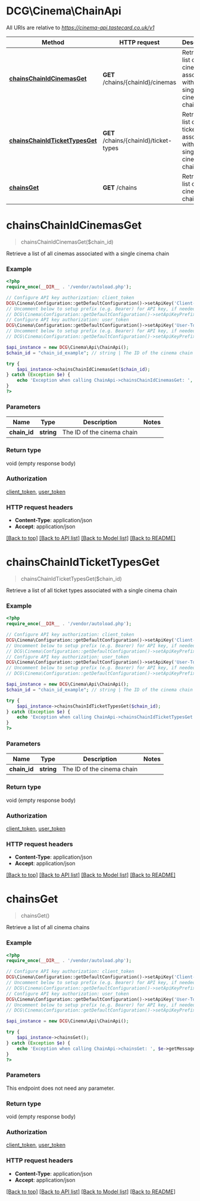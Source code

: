 # DCG\Cinema\ChainApi

All URIs are relative to *https://cinema-api.tastecard.co.uk/v1*

Method | HTTP request | Description
------------- | ------------- | -------------
[**chainsChainIdCinemasGet**](ChainApi.md#chainsChainIdCinemasGet) | **GET** /chains/{chainId}/cinemas | Retrieve a list of all cinemas associated with a single cinema chain
[**chainsChainIdTicketTypesGet**](ChainApi.md#chainsChainIdTicketTypesGet) | **GET** /chains/{chainId}/ticket-types | Retrieve a list of all ticket types associated with a single cinema chain
[**chainsGet**](ChainApi.md#chainsGet) | **GET** /chains | Retrieve a list of all cinema chains


# **chainsChainIdCinemasGet**
> chainsChainIdCinemasGet($chain_id)

Retrieve a list of all cinemas associated with a single cinema chain

### Example
```php
<?php
require_once(__DIR__ . '/vendor/autoload.php');

// Configure API key authorization: client_token
DCG\Cinema\Configuration::getDefaultConfiguration()->setApiKey('Client-Token', 'YOUR_API_KEY');
// Uncomment below to setup prefix (e.g. Bearer) for API key, if needed
// DCG\Cinema\Configuration::getDefaultConfiguration()->setApiKeyPrefix('Client-Token', 'Bearer');
// Configure API key authorization: user_token
DCG\Cinema\Configuration::getDefaultConfiguration()->setApiKey('User-Token', 'YOUR_API_KEY');
// Uncomment below to setup prefix (e.g. Bearer) for API key, if needed
// DCG\Cinema\Configuration::getDefaultConfiguration()->setApiKeyPrefix('User-Token', 'Bearer');

$api_instance = new DCG\Cinema\Api\ChainApi();
$chain_id = "chain_id_example"; // string | The ID of the cinema chain

try {
    $api_instance->chainsChainIdCinemasGet($chain_id);
} catch (Exception $e) {
    echo 'Exception when calling ChainApi->chainsChainIdCinemasGet: ', $e->getMessage(), PHP_EOL;
}
?>
```

### Parameters

Name | Type | Description  | Notes
------------- | ------------- | ------------- | -------------
 **chain_id** | **string**| The ID of the cinema chain |

### Return type

void (empty response body)

### Authorization

[client_token](../../README.md#client_token), [user_token](../../README.md#user_token)

### HTTP request headers

 - **Content-Type**: application/json
 - **Accept**: application/json

[[Back to top]](#) [[Back to API list]](../../README.md#documentation-for-api-endpoints) [[Back to Model list]](../../README.md#documentation-for-models) [[Back to README]](../../README.md)

# **chainsChainIdTicketTypesGet**
> chainsChainIdTicketTypesGet($chain_id)

Retrieve a list of all ticket types associated with a single cinema chain

### Example
```php
<?php
require_once(__DIR__ . '/vendor/autoload.php');

// Configure API key authorization: client_token
DCG\Cinema\Configuration::getDefaultConfiguration()->setApiKey('Client-Token', 'YOUR_API_KEY');
// Uncomment below to setup prefix (e.g. Bearer) for API key, if needed
// DCG\Cinema\Configuration::getDefaultConfiguration()->setApiKeyPrefix('Client-Token', 'Bearer');
// Configure API key authorization: user_token
DCG\Cinema\Configuration::getDefaultConfiguration()->setApiKey('User-Token', 'YOUR_API_KEY');
// Uncomment below to setup prefix (e.g. Bearer) for API key, if needed
// DCG\Cinema\Configuration::getDefaultConfiguration()->setApiKeyPrefix('User-Token', 'Bearer');

$api_instance = new DCG\Cinema\Api\ChainApi();
$chain_id = "chain_id_example"; // string | The ID of the cinema chain

try {
    $api_instance->chainsChainIdTicketTypesGet($chain_id);
} catch (Exception $e) {
    echo 'Exception when calling ChainApi->chainsChainIdTicketTypesGet: ', $e->getMessage(), PHP_EOL;
}
?>
```

### Parameters

Name | Type | Description  | Notes
------------- | ------------- | ------------- | -------------
 **chain_id** | **string**| The ID of the cinema chain |

### Return type

void (empty response body)

### Authorization

[client_token](../../README.md#client_token), [user_token](../../README.md#user_token)

### HTTP request headers

 - **Content-Type**: application/json
 - **Accept**: application/json

[[Back to top]](#) [[Back to API list]](../../README.md#documentation-for-api-endpoints) [[Back to Model list]](../../README.md#documentation-for-models) [[Back to README]](../../README.md)

# **chainsGet**
> chainsGet()

Retrieve a list of all cinema chains

### Example
```php
<?php
require_once(__DIR__ . '/vendor/autoload.php');

// Configure API key authorization: client_token
DCG\Cinema\Configuration::getDefaultConfiguration()->setApiKey('Client-Token', 'YOUR_API_KEY');
// Uncomment below to setup prefix (e.g. Bearer) for API key, if needed
// DCG\Cinema\Configuration::getDefaultConfiguration()->setApiKeyPrefix('Client-Token', 'Bearer');
// Configure API key authorization: user_token
DCG\Cinema\Configuration::getDefaultConfiguration()->setApiKey('User-Token', 'YOUR_API_KEY');
// Uncomment below to setup prefix (e.g. Bearer) for API key, if needed
// DCG\Cinema\Configuration::getDefaultConfiguration()->setApiKeyPrefix('User-Token', 'Bearer');

$api_instance = new DCG\Cinema\Api\ChainApi();

try {
    $api_instance->chainsGet();
} catch (Exception $e) {
    echo 'Exception when calling ChainApi->chainsGet: ', $e->getMessage(), PHP_EOL;
}
?>
```

### Parameters
This endpoint does not need any parameter.

### Return type

void (empty response body)

### Authorization

[client_token](../../README.md#client_token), [user_token](../../README.md#user_token)

### HTTP request headers

 - **Content-Type**: application/json
 - **Accept**: application/json

[[Back to top]](#) [[Back to API list]](../../README.md#documentation-for-api-endpoints) [[Back to Model list]](../../README.md#documentation-for-models) [[Back to README]](../../README.md)

